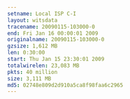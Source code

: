 ```yaml
---
setname: Local ISP C-I
layout: witsdata
tracename: 20090115-103000-0
end: Fri Jan 16 00:00:01 2009
originalname: 20090115-103000-0
gzsize: 1,612 MB
len: 0:30:00
start: Thu Jan 15 23:30:01 2009
totalwirelen: 23,083 MB
pkts: 40 million
size: 3,111 MB
md5: 02748e809d2d910a5ca8f98faa6c2965
---
```

